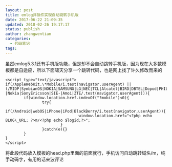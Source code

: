 ```yaml
---
layout: post
title: emlog非插件实现自动跳转手机版
date: 2017-06-22 21:09:35
updated: 2018-02-26 19:17:17
status: publish
author: zhangwentian
categories: 
  - 代码笔记
tags: 
---
```



虽然emlog5.3.1还有手机版功能，但是却不会自动跳转手机版，因为现在大多数模板都是自适应，所以下面啸天分享一个跳转代码，也是网上找了许久修改而来的
```
<script type="text/javascript"> 
if(/AppleWebKit.\*Mobile/i.test(navigator.userAgent) || (/MIDP|SymbianOS|NOKIA|SAMSUNG|LG|NEC|TCL|Alcatel|BIRD|DBTEL|Dopod|PHILIPS|HAIER|LENOVO|MOT-|Nokia|SonyEricsson|SIE-|Amoi|ZTE/.test(navigator.userAgent))){
        if(window.location.href.indexOf("?mobile")<0){
                try{
                        if(/Android|webOS|iPhone|iPod|BlackBerry/i.test(navigator.userAgent)){
                                window.location.href="<?php echo BLOG\_URL; ?>m/<?php echo $logid;?>";
                        }
                }catch(e){}
        }
}
</script>
```
将此段代码放入模板的head.php里面的</head>前面就行，手机访问自动跳转域名/m，纯手动码字，有用的话来波评论
